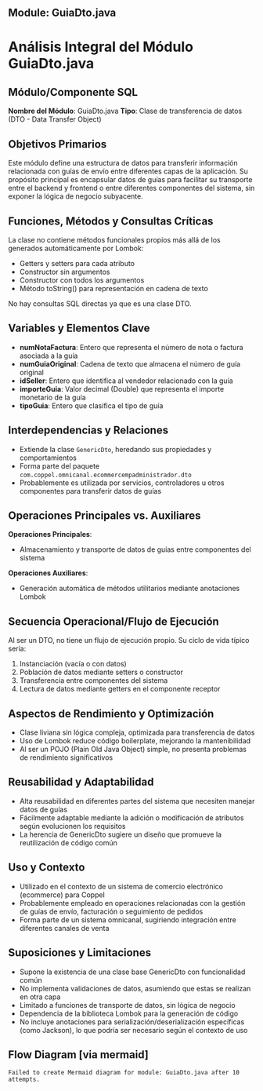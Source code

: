 ## Module: GuiaDto.java

# Análisis Integral del Módulo GuiaDto.java

## Módulo/Componente SQL
**Nombre del Módulo**: GuiaDto.java
**Tipo**: Clase de transferencia de datos (DTO - Data Transfer Object)

## Objetivos Primarios
Este módulo define una estructura de datos para transferir información relacionada con guías de envío entre diferentes capas de la aplicación. Su propósito principal es encapsular datos de guías para facilitar su transporte entre el backend y frontend o entre diferentes componentes del sistema, sin exponer la lógica de negocio subyacente.

## Funciones, Métodos y Consultas Críticas
La clase no contiene métodos funcionales propios más allá de los generados automáticamente por Lombok:
- Getters y setters para cada atributo
- Constructor sin argumentos
- Constructor con todos los argumentos
- Método toString() para representación en cadena de texto

No hay consultas SQL directas ya que es una clase DTO.

## Variables y Elementos Clave
- **numNotaFactura**: Entero que representa el número de nota o factura asociada a la guía
- **numGuiaOriginal**: Cadena de texto que almacena el número de guía original
- **idSeller**: Entero que identifica al vendedor relacionado con la guía
- **importeGuia**: Valor decimal (Double) que representa el importe monetario de la guía
- **tipoGuia**: Entero que clasifica el tipo de guía

## Interdependencias y Relaciones
- Extiende la clase `GenericDto`, heredando sus propiedades y comportamientos
- Forma parte del paquete `com.coppel.omnicanal.ecommercempadministrador.dto`
- Probablemente es utilizada por servicios, controladores u otros componentes para transferir datos de guías

## Operaciones Principales vs. Auxiliares
**Operaciones Principales**:
- Almacenamiento y transporte de datos de guías entre componentes del sistema

**Operaciones Auxiliares**:
- Generación automática de métodos utilitarios mediante anotaciones Lombok

## Secuencia Operacional/Flujo de Ejecución
Al ser un DTO, no tiene un flujo de ejecución propio. Su ciclo de vida típico sería:
1. Instanciación (vacía o con datos)
2. Población de datos mediante setters o constructor
3. Transferencia entre componentes del sistema
4. Lectura de datos mediante getters en el componente receptor

## Aspectos de Rendimiento y Optimización
- Clase liviana sin lógica compleja, optimizada para transferencia de datos
- Uso de Lombok reduce código boilerplate, mejorando la mantenibilidad
- Al ser un POJO (Plain Old Java Object) simple, no presenta problemas de rendimiento significativos

## Reusabilidad y Adaptabilidad
- Alta reusabilidad en diferentes partes del sistema que necesiten manejar datos de guías
- Fácilmente adaptable mediante la adición o modificación de atributos según evolucionen los requisitos
- La herencia de GenericDto sugiere un diseño que promueve la reutilización de código común

## Uso y Contexto
- Utilizado en el contexto de un sistema de comercio electrónico (ecommerce) para Coppel
- Probablemente empleado en operaciones relacionadas con la gestión de guías de envío, facturación o seguimiento de pedidos
- Forma parte de un sistema omnicanal, sugiriendo integración entre diferentes canales de venta

## Suposiciones y Limitaciones
- Supone la existencia de una clase base GenericDto con funcionalidad común
- No implementa validaciones de datos, asumiendo que estas se realizan en otra capa
- Limitado a funciones de transporte de datos, sin lógica de negocio
- Dependencia de la biblioteca Lombok para la generación de código
- No incluye anotaciones para serialización/deserialización específicas (como Jackson), lo que podría ser necesario según el contexto de uso
## Flow Diagram [via mermaid]
```mermaid
Failed to create Mermaid diagram for module: GuiaDto.java after 10 attempts.
```
